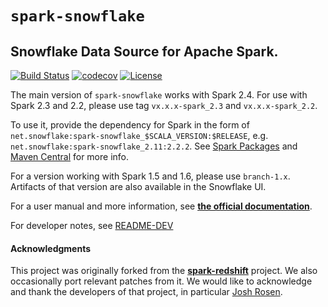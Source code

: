# `spark-snowflake`

## Snowflake Data Source for Apache Spark.

[![Build Status](https://travis-ci.org/snowflakedb/spark-snowflake.svg?branch=master)](https://travis-ci.org/snowflakedb/spark-snowflake)
[![codecov](https://codecov.io/gh/snowflakedb/spark-snowflake/branch/master/graph/badge.svg)](https://codecov.io/gh/snowflakedb/spark-snowflake)
[![License](http://img.shields.io/:license-Apache%202-brightgreen.svg)](http://www.apache.org/licenses/LICENSE-2.0.txt)

The main version of `spark-snowflake` works with Spark 2.4. For use with Spark 2.3 and 2.2, please use tag `vx.x.x-spark_2.3` and `vx.x.x-spark_2.2`. 

To use it, provide the dependency for Spark in the form of `net.snowflake:spark-snowflake_$SCALA_VERSION:$RELEASE`, e.g. `net.snowflake:spark-snowflake_2.11:2.2.2`. See [Spark Packages](https://spark-packages.org/package/snowflakedb/spark-snowflake) and [Maven Central](http://search.maven.org/#search%7Cga%7C1%7Cspark-snowflake) for more info.

For a version working with Spark 1.5 and 1.6, please use `branch-1.x`. Artifacts of that version are also available in the Snowflake UI.

For a user manual and more information, see 
**[the official documentation](https://docs.snowflake.net/manuals/user-guide/spark-connector.html)**.

For developer notes, see [README-DEV](README-DEV.md)

#### Acknowledgments

This project was originally forked from the 
**[spark-redshift](https://github.com/databricks/spark-redshift)** project.
We also occasionally port relevant patches from it.
We would like to acknowledge and thank the developers of that project, 
in particular [Josh Rosen](https://github.com/JoshRosen).
